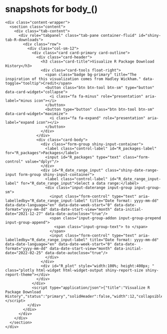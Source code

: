 # snapshots for body_()

    <div class="content-wrapper">
      <section class="content">
        <div class="tab-content">
          <div role="tabpanel" class="tab-pane container-fluid" id="shiny-tab-R-downloads">
            <div class="row">
              <div class="col-sm-12">
                <div class="card card-primary card-outline">
                  <div class="card-header">
                    <h3 class="card-title">Visualize R Package Download History</h3>
                    <div class="card-tools float-right">
                      <span class="badge bg-primary" title="The inspiration of this visualization comes from Hadley Wickham." data-toggle="tooltip">Credit</span>
                      <button class="btn btn-tool btn-sm" type="button" data-card-widget="collapse">
                        <i class="fa fa-minus" role="presentation" aria-label="minus icon"></i>
                      </button>
                      <button type="button" class="btn btn-tool btn-sm" data-card-widget="maximize">
                        <i class="fa fa-expand" role="presentation" aria-label="expand icon"></i>
                      </button>
                    </div>
                  </div>
                  <div class="card-body">
                    <div class="form-group shiny-input-container">
                      <label class="control-label" id="R_packages-label" for="R_packages">Packages</label>
                      <input id="R_packages" type="text" class="form-control" value="dplyr"/>
                    </div>
                    <div id="R_date_range_input" class="shiny-date-range-input form-group shiny-input-container">
                      <label class="control-label" id="R_date_range_input-label" for="R_date_range_input">Select a data range:</label>
                      <div class="input-daterange input-group input-group-sm">
                        <input class="form-control" type="text" aria-labelledby="R_date_range_input-label" title="Date format: yyyy-mm-dd" data-date-language="en" data-date-week-start="0" data-date-format="yyyy-mm-dd" data-date-start-view="month" data-initial-date="2021-12-27" data-date-autoclose="true"/>
                        <span class="input-group-addon input-group-prepend input-group-append">
                          <span class="input-group-text"> to </span>
                        </span>
                        <input class="form-control" type="text" aria-labelledby="R_date_range_input-label" title="Date format: yyyy-mm-dd" data-date-language="en" data-date-week-start="0" data-date-format="yyyy-mm-dd" data-date-start-view="month" data-initial-date="2022-02-25" data-date-autoclose="true"/>
                      </div>
                    </div>
                    <div id="R_plot" style="width:100%; height:400px; " class="plotly html-widget html-widget-output shiny-report-size shiny-report-theme"></div>
                  </div>
                </div>
                <script type="application/json">{"title":"Visualize R Package Download History","status":"primary","solidHeader":false,"width":12,"collapsible":true,"closable":false,"maximizable":true,"gradient":false}</script>
              </div>
            </div>
          </div>
        </div>
      </section>
    </div>

